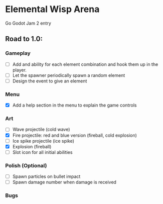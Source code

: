 # Elemental Wisp Arena
Go Godot Jam 2 entry

## Road to 1.0:

### Gameplay
- [ ] Add and ability for each element combination and hook them up in the player.
- [ ] Let the spawner periodically spawn a random element
- [ ] Design the event to give an element

### Menu
- [X] Add a help section in the menu to explain the game controls

### Art
- [ ] Wave projectile (cold wave)
- [X] Fire projectile: red and blue version (fireball, cold explosion)
- [ ] Ice spike projectile (ice spike)
- [X] Explosion (fireball)
- [ ] Slot icon for all initial abilities

### Polish (Optional)
- [ ] Spawn particles on bullet impact
- [ ] Spawn damage number when damage is received

### Bugs

